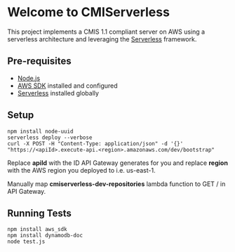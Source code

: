 # Welcome to CMIServerless
This project implements a CMIS 1.1 compliant server on AWS using a serverless architecture and leveraging the [Serverless](https://serverless.com) framework. 

## Pre-requisites
* [Node.js](https://nodejs.org)
* [AWS SDK](https://aws.amazon.com/sdk-for-node-js/) installed and configured
* [Serverless](https://serverless.com/framework/docs/guide/) installed globally

## Setup
    npm install node-uuid
    serverless deploy --verbose
    curl -X POST -H "Content-Type: application/json" -d '{}' "https://<apiId>.execute-api.<region>.amazonaws.com/dev/bootstrap"

Replace **apiId** with the ID API Gateway generates for you and replace **region** with the AWS region you deployed to i.e. us-east-1.

Manually map **cmiserverless-dev-repositories** lambda function to GET / in API Gateway.

## Running Tests
    npm install aws_sdk
    npm install dynamodb-doc
    node test.js
